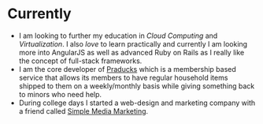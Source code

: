 Currently
=========

* I am looking to further my education in *Cloud Computing* and *Virtualization*. I also *love* to learn practically and currently I am looking more into AngularJS as well as advanced Ruby on Rails as I really like the concept of full-stack frameworks.  
* I am the core developer of [Praducks](http://praducks.com) which is a membership based service that allows its members to have regular household items shipped to them on a weekly/monthly basis while giving something back to minors who need help.  
* During college days I started a web-design and marketing company with a friend called [Simple Media Marketing](http://www.simplemediamarketing.net).